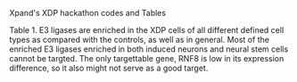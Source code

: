 Xpand's XDP hackathon codes and Tables

Table 1. E3 ligases are enriched in the XDP cells of all different defined cell types as compared with the controls, as well as in general. 
Most of the enriched E3 ligases enriched in both induced neurons and neural stem cells cannot be targted. The only targettable gene, RNF8 is low in its expression difference, so it also might not serve as a good target.
